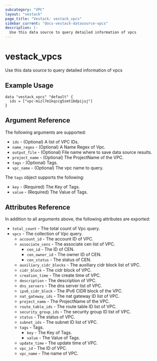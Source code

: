 ```yaml
---
subcategory: "VPC"
layout: "vestack"
page_title: "Vestack: vestack_vpcs"
sidebar_current: "docs-vestack-datasource-vpcs"
description: |-
  Use this data source to query detailed information of vpcs
---
```

# vestack_vpcs
Use this data source to query detailed information of vpcs
## Example Usage
```hcl
data "vestack_vpcs" "default" {
  ids = ["vpc-mizl7m1kqccg5smt1bdpijuj"]
}
```
## Argument Reference
The following arguments are supported:
* `ids` - (Optional) A list of VPC IDs.
* `name_regex` - (Optional) A Name Regex of Vpc.
* `output_file` - (Optional) File name where to save data source results.
* `project_name` - (Optional) The ProjectName of the VPC.
* `tags` - (Optional) Tags.
* `vpc_name` - (Optional) The vpc name to query.

The `tags` object supports the following:

* `key` - (Required) The Key of Tags.
* `value` - (Required) The Value of Tags.

## Attributes Reference
In addition to all arguments above, the following attributes are exported:
* `total_count` - The total count of Vpc query.
* `vpcs` - The collection of Vpc query.
    * `account_id` - The account ID of VPC.
    * `associate_cens` - The associate cen list of VPC.
        * `cen_id` - The ID of CEN.
        * `cen_owner_id` - The owner ID of CEN.
        * `cen_status` - The status of CEN.
    * `auxiliary_cidr_blocks` - The auxiliary cidr block list of VPC.
    * `cidr_block` - The cidr block of VPC.
    * `creation_time` - The create time of VPC.
    * `description` - The description of VPC.
    * `dns_servers` - The dns server list of VPC.
    * `ipv6_cidr_block` - The IPv6 CIDR block of the VPC.
    * `nat_gateway_ids` - The nat gateway ID list of VPC.
    * `project_name` - The ProjectName of the VPC.
    * `route_table_ids` - The route table ID list of VPC.
    * `security_group_ids` - The security group ID list of VPC.
    * `status` - The status of VPC.
    * `subnet_ids` - The subnet ID list of VPC.
    * `tags` - Tags.
        * `key` - The Key of Tags.
        * `value` - The Value of Tags.
    * `update_time` - The update time of VPC.
    * `vpc_id` - The ID of VPC.
    * `vpc_name` - The name of VPC.


